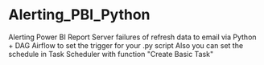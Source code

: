 # Alerting_PBI_Python
Alerting Power BI Report Server failures of refresh data to email via Python + DAG Airflow to set the trigger for your .py script
Also you can set the schedule in Task Scheduler with function "Create Basic Task"
